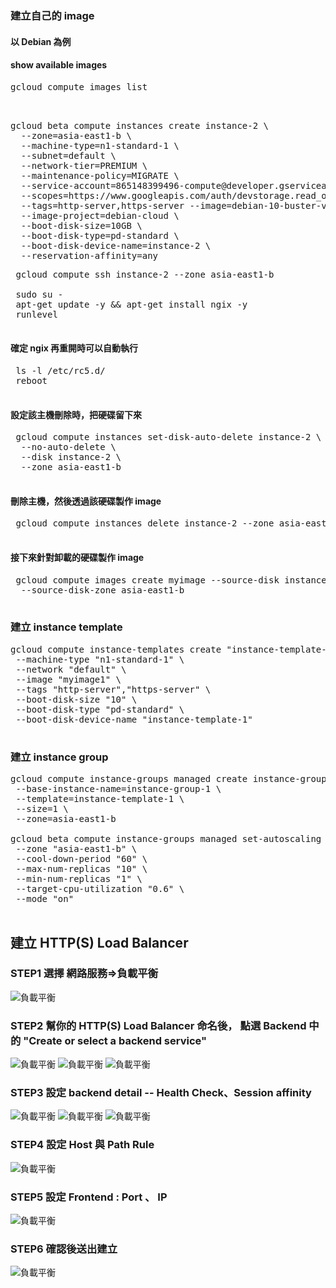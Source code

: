 ### 建立自己的 image
#### 以 Debian 為例
#### show available images
<pre>
gcloud compute images list
</pre>
<pre>


gcloud beta compute instances create instance-2 \
  --zone=asia-east1-b \
  --machine-type=n1-standard-1 \
  --subnet=default \
  --network-tier=PREMIUM \
  --maintenance-policy=MIGRATE \
  --service-account=865148399496-compute@developer.gserviceaccount.com \
  --scopes=https://www.googleapis.com/auth/devstorage.read_only,https://www.googleapis.com/auth/logging.write,https://www.googleapis.com/auth/monitoring.write,https://www.googleapis.com/auth/servicecontrol,https://www.googleapis.com/auth/service.management.readonly,https://www.googleapis.com/auth/trace.append \
  --tags=http-server,https-server --image=debian-10-buster-v20191210 \
  --image-project=debian-cloud \
  --boot-disk-size=10GB \
  --boot-disk-type=pd-standard \
  --boot-disk-device-name=instance-2 \
  --reservation-affinity=any
</pre>
<pre>
 gcloud compute ssh instance-2 --zone asia-east1-b
 
 sudo su -
 apt-get update -y && apt-get install ngix -y
 runlevel
 </pre>
 #### 確定 ngix 再重開時可以自動執行
 <pre>
 ls -l /etc/rc5.d/
 reboot
 </pre>
 #### 設定該主機刪除時，把硬碟留下來
 <pre>
 gcloud compute instances set-disk-auto-delete instance-2 \
  --no-auto-delete \
  --disk instance-2 \
  --zone asia-east1-b
 </pre>
 #### 刪除主機，然後透過該硬碟製作 image
 <pre>
 gcloud compute instances delete instance-2 --zone asia-east1-b -q
 </pre>
 #### 接下來針對卸載的硬碟製作 image
 <pre>
 gcloud compute images create myimage --source-disk instance-2 \
  --source-disk-zone asia-east1-b
 </pre>
 ### 建立 instance template
 <pre>
gcloud compute instance-templates create "instance-template-1" \
 --machine-type "n1-standard-1" \
 --network "default" \
 --image "myimage1" \
 --tags "http-server","https-server" \
 --boot-disk-size "10" \
 --boot-disk-type "pd-standard" \
 --boot-disk-device-name "instance-template-1"
 </pre>
 ### 建立 instance group
 <pre>
gcloud compute instance-groups managed create instance-group-1 \
 --base-instance-name=instance-group-1 \
 --template=instance-template-1 \
 --size=1 \
 --zone=asia-east1-b

gcloud beta compute instance-groups managed set-autoscaling "instance-group-1" \
 --zone "asia-east1-b" \
 --cool-down-period "60" \
 --max-num-replicas "10" \
 --min-num-replicas "1" \
 --target-cpu-utilization "0.6" \
 --mode "on"
 </pre>
## 建立 HTTP(S) Load Balancer
### STEP1 選擇 網路服務=>負載平衡
![負載平衡](images/Load_balance1.jpg)
### STEP2 幫你的 HTTP(S) Load Balancer 命名後， 點選 Backend 中的 "Create or select a backend service"
![負載平衡](images/Load_balance2.jpg)
![負載平衡](images/Load_balance3.jpg)
![負載平衡](images/Load_balance4.jpg)
### STEP3 設定 backend detail -- Health Check、Session affinity
![負載平衡](images/Load_balance5.jpg)
![負載平衡](images/Load_balance6.jpg)
![負載平衡](images/Load_balance7.jpg)
### STEP4 設定 Host 與 Path Rule
![負載平衡](images/Load_balance8.jpg)
### STEP5 設定 Frontend : Port 、 IP
![負載平衡](images/Load_balance9.jpg)
### STEP6 確認後送出建立
![負載平衡](images/Load_balance10.jpg)

